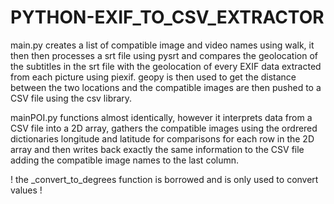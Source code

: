# PYTHON-EXIF_TO_CSV_EXTRACTOR


main.py creates a list of compatible image and video names using walk, it then then processes a srt file using pysrt and compares the geolocation of the subtitles in the srt file with the geolocation of every EXIF data extracted from each picture using piexif. geopy is then used to get the distance between the two locations and the compatible images are then pushed to a CSV file using the csv library.

mainPOI.py functions almost identically, however it interprets data from a CSV file into a 2D array, gathers the compatible images using the ordrered dictionaries longitude and latitude for comparisons for each row in the 2D array and then writes back exactly the same information to the CSV file adding the compatible image names to the last column.



! the _convert_to_degrees function is borrowed and is only used to convert values !
